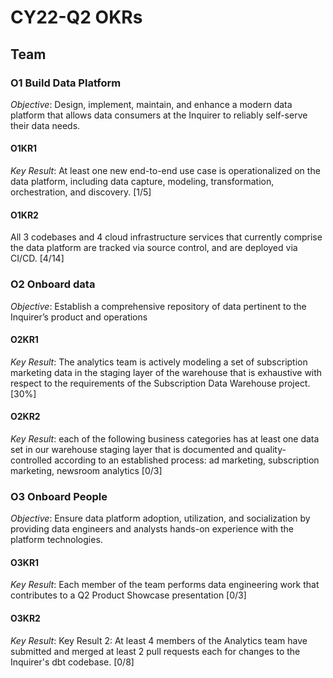 # CY22-Q2 OKRs
## Team
### O1 Build Data Platform  
_Objective_: Design, implement, maintain, and enhance a modern data platform that allows data consumers at the Inquirer to reliably self-serve their data needs.

#### O1KR1 
_Key Result_: At least one new end-to-end use case is operationalized on the data platform, including data capture, modeling, transformation, orchestration, and discovery. [1/5]

#### O1KR2 
All 3 codebases and 4 cloud infrastructure services that currently comprise the data platform are tracked via source control, and are deployed via CI/CD. [4/14]

### O2 Onboard data

_Objective_: Establish a comprehensive repository of data pertinent to the Inquirer’s product and operations

#### O2KR1 
_Key Result_: The analytics team is actively modeling a set of subscription marketing data in the staging layer of the warehouse that is exhaustive with respect to the requirements of the Subscription Data Warehouse project.[30%]

#### O2KR2 
_Key Result_: each of the following business categories has at least one data set in our warehouse staging layer that is documented and quality-controlled according to an established process: ad marketing, subscription marketing, newsroom analytics [0/3]

### O3 Onboard People

_Objective_: Ensure data platform adoption, utilization, and socialization by providing data engineers and analysts hands-on experience with the platform technologies.

#### O3KR1
_Key Result_: Each member of the team performs data engineering work that contributes to a Q2 Product Showcase presentation [0/3]

#### O3KR2
_Key Result_: 
Key Result 2: At least 4 members of the Analytics team have submitted and merged at least 2 pull requests each for changes to the Inquirer's dbt codebase. [0/8]

